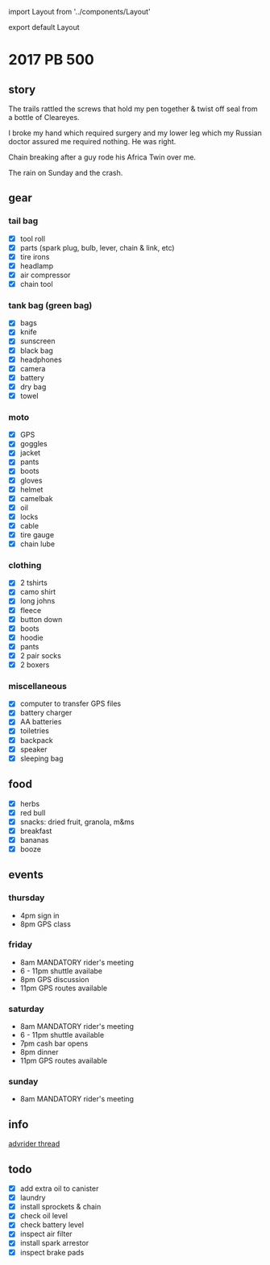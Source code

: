import Layout from '../components/Layout'

export default Layout

# 2017 PB 500

## story

The trails rattled the screws that hold my pen together & twist off seal from a
bottle of Cleareyes.

I broke my hand which required surgery and my lower leg which my Russian doctor
assured me required nothing. He was right.

Chain breaking after a guy rode his Africa Twin over me.

The rain on Sunday and the crash.

## gear

### tail bag

- [x] tool roll
- [x] parts (spark plug, bulb, lever, chain & link, etc)
- [x] tire irons
- [x] headlamp
- [x] air compressor
- [x] chain tool

### tank bag (green bag)

- [x] bags
- [x] knife
- [x] sunscreen
- [x] black bag
- [x] headphones
- [x] camera
- [x] battery
- [x] dry bag
- [x] towel

### moto

- [x] GPS
- [x] goggles
- [x] jacket
- [x] pants
- [x] boots
- [x] gloves
- [x] helmet
- [x] camelbak
- [x] oil
- [x] locks
- [x] cable
- [x] tire gauge
- [x] chain lube

### clothing

- [x] 2 tshirts
- [x] camo shirt
- [x] long johns
- [x] fleece
- [x] button down
- [x] boots
- [x] hoodie
- [x] pants
- [x] 2 pair socks
- [x] 2 boxers

### miscellaneous

- [x] computer to transfer GPS files
- [x] battery charger
- [x] AA batteries
- [x] toiletries
- [x] backpack
- [x] speaker
- [x] sleeping bag

## food

- [x] herbs
- [x] red bull
- [x] snacks: dried fruit, granola, m&ms
- [x] breakfast
- [x] bananas
- [x] booze

## events

### thursday

- 4pm sign in
- 8pm GPS class

### friday

- 8am MANDATORY rider's meeting
- 6 - 11pm shuttle availabe
- 8pm GPS discussion
- 11pm GPS routes available

### saturday

- 8am MANDATORY rider's meeting
- 6 - 11pm shuttle available
- 7pm cash bar opens
- 8pm dinner
- 11pm GPS routes available

### sunday

- 8am MANDATORY rider's meeting

## info

[advrider thread](http://advrider.com/index.php?threads/2017-pine-barrens-500.1229118/)

## todo

- [x] add extra oil to canister
- [x] laundry
- [x] install sprockets & chain
- [x] check oil level
- [x] check battery level
- [x] inspect air filter
- [x] install spark arrestor
- [x] inspect brake pads
